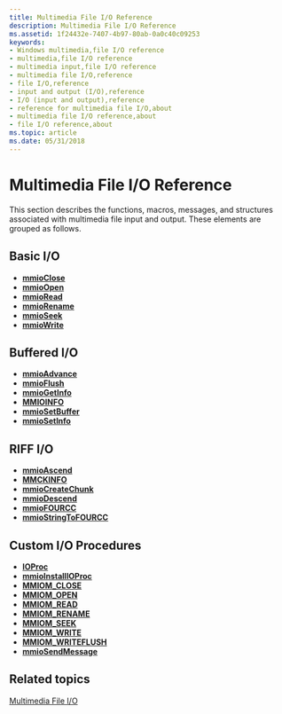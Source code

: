 ```yaml
---
title: Multimedia File I/O Reference
description: Multimedia File I/O Reference
ms.assetid: 1f24432e-7407-4b97-80ab-0a0c40c09253
keywords:
- Windows multimedia,file I/O reference
- multimedia,file I/O reference
- multimedia input,file I/O reference
- multimedia file I/O,reference
- file I/O,reference
- input and output (I/O),reference
- I/O (input and output),reference
- reference for multimedia file I/O,about
- multimedia file I/O reference,about
- file I/O reference,about
ms.topic: article
ms.date: 05/31/2018
---
```


# Multimedia File I/O Reference

This section describes the functions, macros, messages, and structures associated with multimedia file input and output. These elements are grouped as follows.

## Basic I/O

-   [**mmioClose**](/windows/win32/api/mmiscapi/nf-mmiscapi-mmioclose)
-   [**mmioOpen**](/windows/win32/api/mmiscapi/nf-mmiscapi-mmioopen)
-   [**mmioRead**](/windows/win32/api/mmiscapi/nf-mmiscapi-mmioread)
-   [**mmioRename**](/windows/win32/api/mmiscapi/nf-mmiscapi-mmiorename)
-   [**mmioSeek**](/windows/win32/api/mmiscapi/nf-mmiscapi-mmioseek)
-   [**mmioWrite**](/windows/win32/api/mmiscapi/nf-mmiscapi-mmiowrite)

## Buffered I/O

-   [**mmioAdvance**](/windows/win32/api/mmiscapi/nf-mmiscapi-mmioadvance)
-   [**mmioFlush**](/windows/win32/api/mmiscapi/nf-mmiscapi-mmioflush)
-   [**mmioGetInfo**](/windows/win32/api/mmiscapi/nf-mmiscapi-mmiogetinfo)
-   [**MMIOINFO**](/previous-versions//dd757322(v=vs.85))
-   [**mmioSetBuffer**](/windows/win32/api/mmiscapi/nf-mmiscapi-mmiosetbuffer)
-   [**mmioSetInfo**](/windows/win32/api/mmiscapi/nf-mmiscapi-mmiosetinfo)

## RIFF I/O

-   [**mmioAscend**](/windows/win32/api/mmiscapi/nf-mmiscapi-mmioascend)
-   [**MMCKINFO**](/windows/win32/api/mmiscapi/ns-mmiscapi-mmckinfo)
-   [**mmioCreateChunk**](/windows/win32/api/mmiscapi/nf-mmiscapi-mmiocreatechunk)
-   [**mmioDescend**](/windows/win32/api/mmiscapi/nf-mmiscapi-mmiodescend)
-   [**mmioFOURCC**](/windows/win32/api/vfw/nf-vfw-mmiofourcc)
-   [**mmioStringToFOURCC**](/windows/win32/api/mmiscapi/nf-mmiscapi-mmiostringtofourcc)

## Custom I/O Procedures

-   [**IOProc**](/previous-versions//dd757098(v=vs.85))
-   [**mmioInstallIOProc**](/windows/win32/api/mmiscapi/nf-mmiscapi-mmioinstallioproc)
-   [**MMIOM\_CLOSE**](mmiom-close.md)
-   [**MMIOM\_OPEN**](mmiom-open.md)
-   [**MMIOM\_READ**](mmiom-read.md)
-   [**MMIOM\_RENAME**](mmiom-rename.md)
-   [**MMIOM\_SEEK**](mmiom-seek.md)
-   [**MMIOM\_WRITE**](mmiom-write.md)
-   [**MMIOM\_WRITEFLUSH**](mmiom-writeflush.md)
-   [**mmioSendMessage**](/windows/win32/api/mmiscapi/nf-mmiscapi-mmiosendmessage)

## Related topics

<dl> <dt>

[Multimedia File I/O](multimedia-file-i-o.md)
</dt> </dl>

 

 